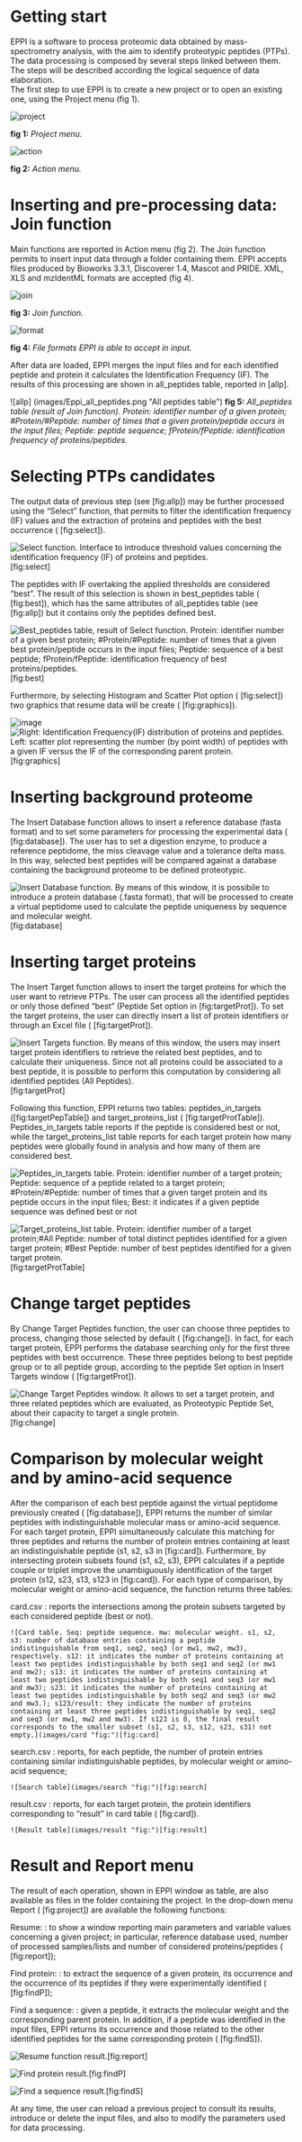 Getting start
=============

EPPI is a software to process proteomic data obtained by
mass-spectrometry analysis, with the aim to identify proteotypic
peptides (PTPs). The data processing is composed by several steps linked
between them. The steps will be described according the logical sequence
of data elaboration.\
The first step to use EPPI is to create a new project or to open an
existing one, using the Project menu (fig 1).

![project](images/open.png "Project menu")

**fig 1:** *Project menu.*

![action](images/Action.png "Action menu")

**fig 2:** *Action menu.*

Inserting and pre-processing data: Join function
================================================

Main functions are reported in Action menu (fig 2). The Join
function permits to insert input data through a folder containing them.
EPPI accepts files produced by Bioworks 3.3.1, Discoverer 1.4, Mascot
and PRIDE. XML, XLS and mzIdentML formats are accepted (fig 4).

![join](images/EPPI_join.png "Join function")

**fig 3:** *Join function.*

![format](images/formatFile.png "File formats")

**fig 4:** *File formats EPPI is able to accept in input.*

After data are loaded, EPPI merges the input files and for each
identified peptide and protein it calculates the Identification
Frequency (IF). The results of this processing are shown in
all\_peptides table, reported in  [allp].

![allp] (images/Eppi_all_peptides.png "All peptides table")
**fig 5:** *All\_peptides table (result of Join function). Protein: identifier
number of a given protein; \#Protein/\#Peptide: number of times that a
given protein/peptide occurs in the input files; Peptide: peptide
sequence; fProtein/fPeptide: identification frequency of
proteins/peptides.*

Selecting PTPs candidates
=========================

The output data of previous step (see  [fig:allp]) may be further
processed using the “Select” function, that permits to filter the
identification frequency (IF) values and the extraction of proteins and
peptides with the best occurrence ( [fig:select]).

![Select function. Interface to introduce threshold values concerning
the identification frequency (IF) of proteins and
peptides.](images/Eppi_select.png "fig:")[fig:select]

The peptides with IF overtaking the applied thresholds are considered
“best”. The result of this selection is shown in best\_peptides table
( [fig:best]), which has the same attributes of all\_peptides table (see
 [fig:allp]) but it contains only the peptides defined best.

![Best\_peptides table, result of Select function. Protein: identifier
number of a given best protein; \#Protein/\#Peptide: number of times
that a given best protein/peptide occurs in the input files; Peptide:
sequence of a best peptide; fProtein/fPeptide: identification frequency
of best proteins/peptides.](images/Eppi_best_peptides.png "fig:")[fig:best]

Furthermore, by selecting Histogram and Scatter Plot option
( [fig:select]) two graphics that resume data will be create
( [fig:graphics]).

![image](images/pie_hist.png)![Right: Identification Frequency(IF) distribution
of proteins and peptides. Left: scatter plot representing the number (by
point width) of peptides with a given IF versus the IF of the
corresponding parent protein.](images/scatter.png "fig:")[fig:graphics]

Inserting background proteome
=============================

The Insert Database function allows to insert a reference database
(fasta format) and to set some parameters for processing the
experimental data ( [fig:database]). The user has to set a digestion
enzyme, to produce a reference peptidome, the miss cleavage value and a
tolerance delta mass. In this way, selected best peptides will be
compared against a database containing the background proteome to be
defined proteotypic.

![Insert Database function. By means of this window, it is possibile to
introduce a protein database (.fasta format), that will be processed to
create a virtual peptidome used to calculate the peptide uniqueness by
sequence and molecular
weight.](images/EPPI_insert_database.png "fig:")[fig:database]

Inserting target proteins
=========================

The Insert Target function allows to insert the target proteins for
which the user want to retrieve PTPs. The user can process all the
identified peptides or only those defined “best” (Peptide Set option in
 [fig:targetProt]). To set the target proteins, the user can directly
insert a list of protein identifiers or through an Excel file
( [fig:targetProt]).

![Insert Targets function. By means of this window, the users may insert
target protein identifiers to retrieve the related best peptides, and to
calculate their uniqueness. Since not all proteins could be associated
to a best peptide, it is possible to perform this computation by
considering all identified peptides (All Peptides).
](images/Eppi_insert_target "fig:")[fig:targetProt]

Following this function, EPPI returns two tables: peptides\_in\_targets
([fig:targetPepTable]) and target\_proteins\_list
( [fig:targetProtTable]). Peptides\_in\_targets table reports if the
peptide is considered best or not, while the target\_proteins\_list
table reports for each target protein how many peptides were globally
found in analysis and how many of them are considered best.

![Peptides\_in\_targets table. Protein: identifier number of a target
protein; Peptide: sequence of a peptide related to a target protein;
\#Protein/\#Peptide: number of times that a given target protein and its
peptide occurs in the input files; Best: it indicates if a given peptide
sequence was defined best or not ](images/Eppi_peptides_in_targets)

![Target\_proteins\_list table. Protein: identifier number of a target
protein;\#All Peptide: number of total distinct peptides identified for
a given target protein; \#Best Peptide: number of best peptides
identified for a given target
protein.](images/Eppi_target_proteins_list "fig:")[fig:targetProtTable]

Change target peptides
======================

By Change Target Peptides function, the user can choose three peptides
to process, changing those selected by default ( [fig:change]). In fact,
for each target protein, EPPI performs the database searching only for
the first three peptides with best occurrence. These three peptides
belong to best peptide group or to all peptide group, according to the
peptide Set option in Insert Targets window ( [fig:targetProt]).

![Change Target Peptides window. It allows to set a target protein, and
three related peptides which are evaluated, as Proteotypic Peptide Set,
about their capacity to target a single
protein.](images/Eppi_change_targets_peptides "fig:")[fig:change]

Comparison by molecular weight and by amino-acid sequence
=========================================================

After the comparison of each best peptide against the virtual peptidome
previously created ( [fig:database]), EPPI returns the number of similar
peptides with indistinguishable molecular mass or amino-acid sequence.
For each target protein, EPPI simultaneously calculate this matching for
three peptides and returns the number of protein entries containing at
least an indistinguishable peptide (s1, s2, s3 in  [fig:card]).
Furthermore, by intersecting protein subsets found (s1, s2, s3), EPPI
calculates if a peptide couple or triplet improve the unambiguously
identification of the target protein (s12, s23, s13, s123 in
 [fig:card]). For each type of comparison, by molecular weight or
amino-acid sequence, the function returns three tables:

card.csv
:   reports the intersections among the protein subsets targeted by each
    considered peptide (best or not).

    ![Card table. Seq: peptide sequence. mw: molecular weight. s1, s2,
    s3: number of database entries containing a peptide
    indistinguishable from seq1, seq2, seq3 (or mw1, mw2, mw3),
    respectively. s12: it indicates the number of proteins containing at
    least two peptides indistinguishable by both seq1 and seq2 (or mw1
    and mw2); s13: it indicates the number of proteins containing at
    least two peptides indistinguishable by both seq1 and seq3 (or mw1
    and mw3); s23: it indicates the number of proteins containing at
    least two peptides indistinguishable by both seq2 and seq3 (or mw2
    and mw3.); s123/result: they indicate the number of proteins
    containing at least three peptides indistinguishable by seq1, seq2
    and seq3 (or mw1, mw2 and mw3). If s123 is 0, the final result
    corresponds to the smaller subset (s1, s2, s3, s12, s23, s31) not
    empty.](images/card "fig:")[fig:card]

search.csv
:   reports, for each peptide, the number of protein entries containing
    similar indistinguishable peptides, by molecular weight or
    amino-acid sequence;

    ![Search table](images/search "fig:")[fig:search]

result.csv
:   reports, for each target protein, the protein identifiers
    corresponding to “result” in card table ( [fig:card]).

    ![Result table](images/result "fig:")[fig:result]

Result and Report menu
======================

The result of each operation, shown in EPPI window as table, are also
available as files in the folder containing the project. In the
drop-down menu Report ( [fig:project]) are available the following
functions:

Resume:
:   to show a window reporting main parameters and variable values
    concerning a given project; in particular, reference database used,
    number of processed samples/lists and number of considered
    proteins/peptides ( [fig:report]);

Find protein:
:   to extract the sequence of a given protein, its occurrence and the
    occurrence of its peptides if they were experimentally identified
    ( [fig:findP]);

Find a sequence:
:   given a peptide, it extracts the molecular weight and the
    corresponding parent protein. In addition, if a peptide was
    identified in the input files, EPPI returns its occurrence and those
    related to the other identified peptides for the same corresponding
    protein ( [fig:findS]).

![Resume function result.](images/Eppi_20 "fig:")[fig:report]

![Find protein result.](images/Eppi_23 "fig:")[fig:findP]

![Find a sequence result.](images/Eppi_25 "fig:")[fig:findS]

At any time, the user can reload a previous project to consult its
results, introduce or delete the input files, and also to modify the
parameters used for data processing.
